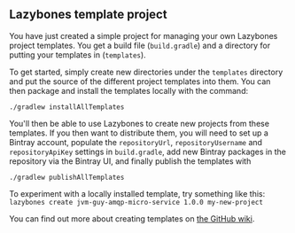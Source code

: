 Lazybones template project
--------------------------

You have just created a simple project for managing your own Lazybones project
templates. You get a build file (`build.gradle`) and a directory for putting
your templates in (`templates`).

To get started, simply create new directories under the `templates` directory
and put the source of the different project templates into them. You can then
package and install the templates locally with the command:

    ./gradlew installAllTemplates

You'll then be able to use Lazybones to create new projects from these templates.
If you then want to distribute them, you will need to set up a Bintray account,
populate the `repositoryUrl`, `repositoryUsername` and `repositoryApiKey` settings
in `build.gradle`, add new Bintray packages in the repository via the Bintray
UI, and finally publish the templates with

    ./gradlew publishAllTemplates

To experiment with a locally installed template, try something like this:
`lazybones create jvm-guy-amqp-micro-service 1.0.0 my-new-project`

You can find out more about creating templates on [the GitHub wiki][1].

[1]: https://github.com/pledbrook/lazybones/wiki/Template-developers-guide
